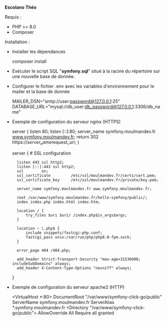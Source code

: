 **Escolano Théo**

Requis :

- PHP >= 8.0
- Composer

Installation :

- Installer les dépendances


    composer install

- Exécuter le script SQL "**symfony.sql**" situé à la racine du répertoire sur une nouvelle base de donnée.
- Configurer le fichier .env avec les variables d'environnement pour le mailer et la base de donnée


    MAILER_DSN="smtp://user:password@127.0.0.1:25"
    DATABASE_URL="mysql://db_user:db_password@127.0.0.1:3306/db_name"

- Exemple de configuration du serveur nginx (HTTPS)
    
    
    server {
        listen 80;
        listen [::]:80;
        server_name symfony.moulmandev.fr www.symfony.moulmandev.fr;
        return 302 https://$server_name$request_uri;
    }
    
    server {
        # SSL configuration
    
        listen 443 ssl http2;
        listen [::]:443 ssl http2;
        ssl        on;
        ssl_certificate         /etc/ssl/moulmandev.fr/certs/cert.pem;
        ssl_certificate_key     /etc/ssl/moulmandev.fr/private/key.pem;
    
        server_name symfony.moulmandev.fr www.symfony.moulmandev.fr;
    
        root /var/www/symfony.moulmandev.fr/hello-symfony/public/;
        index index.php index.html index.htm;
    
        location / {
            try_files $uri $uri/ /index.php$is_args$args;
        }
    
        location ~ \.php$ {
            include snippets/fastcgi-php.conf;
            fastcgi_pass unix:/var/run/php/php8.0-fpm.sock;
        }
        
        error_page 404 /404.php;
        
        add_header Strict-Transport-Security "max-age=31536000; includeSubDomains" always;
        add_header X-Content-Type-Options "nosniff" always;
    }

- Exemple de configuration du serveur apache2 (HTTP)

        
    <VirtualHost *:80> 
        DocumentRoot "/var/www/symfony-click-go/public"
        ServerName symfony.moulmandev.fr
        ServerAlias *.symfony.moulmandev.fr
        <Directory "/var/www/symfony-click-go/public">
            AllowOverride All
            Require all granted
        </Directory>
    </VirtualHost>